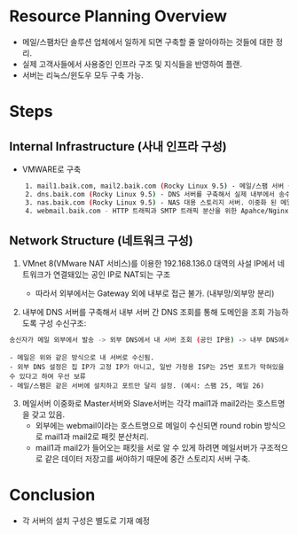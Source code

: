 # Resource Planning Overview
- 메일/스팸차단 솔루션 업체에서 일하게 되면 구축할 줄 알아야하는 것들에 대한 정리.
- 실제 고객사들에서 사용중인 인프라 구조 및 지식들을 반영하여 플랜.
- 서버는 리눅스/윈도우 모두 구축 가능.

# Steps

## Internal Infrastructure (사내 인프라 구성)
- VMWARE로 구축
```bash
	1. mail1.baik.com, mail2.baik.com (Rocky Linux 9.5) - 메일/스팸 서버 구축 (Master/Slave 서버 이중화)
	2. dns.baik.com (Rocky Linux 9.5) - DNS 서버를 구축해서 실제 내부에서 송수신 테스트 진행. 도메인: @baik.com
	3. nas.baik.com (Rocky Linux 9.5) - NAS 대용 스토리지 서버. 이중화 된 메일서버의 공유데이터(사용자 정보 및 설정값)가 저장되는 스토리지.
	4. webmail.baik.com - HTTP 트래픽과 SMTP 트래픽 분산을 위한 Apahce/Nginx 서버
```
	
## Network Structure (네트워크 구성)
1. VMnet 8(VMware NAT 서비스)를 이용한 192.168.136.0 대역의 사설 IP에서 네트워크가 연결돼있는 공인 IP로 NAT되는 구조
	- 따라서 외부에서는 Gateway 외에 내부로 접근 불가. (내부망/외부망 분리)
	
2. 내부에 DNS 서버를 구축해서 내부 서버 간 DNS 조회를 통해 도메인을 조회 가능하도록 구성
수신구조: 
```bash
송신자가 메일 외부에서 발송 -> 외부 DNS에서 내 서버 조회 (공인 IP용) -> 내부 DNS에서 메일서버 조회 (사설 IP용) -> 내 스팸서버에서 relay -> 내 메일서버로 수신
```

	- 메일은 위와 같은 방식으로 내 서버로 수신됨.
	- 외부 DNS 설정은 집 IP가 고정 IP가 아니고, 일반 가정용 ISP는 25번 포트가 막혀있을 수 있다고 하여 우선 보류
	- 메일/스팸은 같은 서버에 설치하고 포트만 달리 설정. (예시: 스팸 25, 메일 26)
	
3. 메일서버 이중화로 Master서버와 Slave서버는 각각 mail1과 mail2라는 호스트명을 갖고 있음. 
	- 외부에는 webmail이라는 호스트명으로 메일이 수신되면 round robin 방식으로 mail1과 mail2로 패킷 분산처리.
	- mail1과 mail2가 들어오는 패킷을 서로 알 수 있게 하려면 메일서버가 구조적으로 같은 데이터 저장고를 써야하기 때문에 중간 스토리지 서버 구축.

# Conclusion
- 각 서버의 설치 구성은 별도로 기재 예정